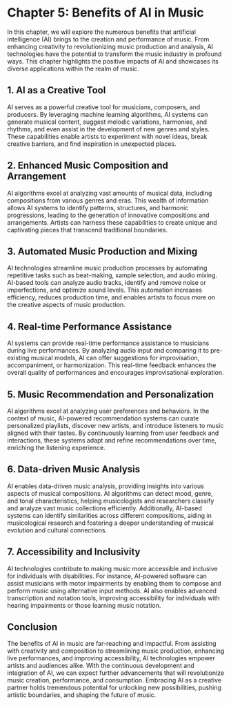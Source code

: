 Chapter 5: Benefits of AI in Music
==================================

In this chapter, we will explore the numerous benefits that artificial intelligence (AI) brings to the creation and performance of music. From enhancing creativity to revolutionizing music production and analysis, AI technologies have the potential to transform the music industry in profound ways. This chapter highlights the positive impacts of AI and showcases its diverse applications within the realm of music.

**1. AI as a Creative Tool**
----------------------------

AI serves as a powerful creative tool for musicians, composers, and producers. By leveraging machine learning algorithms, AI systems can generate musical content, suggest melodic variations, harmonies, and rhythms, and even assist in the development of new genres and styles. These capabilities enable artists to experiment with novel ideas, break creative barriers, and find inspiration in unexpected places.

**2. Enhanced Music Composition and Arrangement**
-------------------------------------------------

AI algorithms excel at analyzing vast amounts of musical data, including compositions from various genres and eras. This wealth of information allows AI systems to identify patterns, structures, and harmonic progressions, leading to the generation of innovative compositions and arrangements. Artists can harness these capabilities to create unique and captivating pieces that transcend traditional boundaries.

**3. Automated Music Production and Mixing**
--------------------------------------------

AI technologies streamline music production processes by automating repetitive tasks such as beat-making, sample selection, and audio mixing. AI-based tools can analyze audio tracks, identify and remove noise or imperfections, and optimize sound levels. This automation increases efficiency, reduces production time, and enables artists to focus more on the creative aspects of music production.

**4. Real-time Performance Assistance**
---------------------------------------

AI systems can provide real-time performance assistance to musicians during live performances. By analyzing audio input and comparing it to pre-existing musical models, AI can offer suggestions for improvisation, accompaniment, or harmonization. This real-time feedback enhances the overall quality of performances and encourages improvisational exploration.

**5. Music Recommendation and Personalization**
-----------------------------------------------

AI algorithms excel at analyzing user preferences and behaviors. In the context of music, AI-powered recommendation systems can curate personalized playlists, discover new artists, and introduce listeners to music aligned with their tastes. By continuously learning from user feedback and interactions, these systems adapt and refine recommendations over time, enriching the listening experience.

**6. Data-driven Music Analysis**
---------------------------------

AI enables data-driven music analysis, providing insights into various aspects of musical compositions. AI algorithms can detect mood, genre, and tonal characteristics, helping musicologists and researchers classify and analyze vast music collections efficiently. Additionally, AI-based systems can identify similarities across different compositions, aiding in musicological research and fostering a deeper understanding of musical evolution and cultural connections.

**7. Accessibility and Inclusivity**
------------------------------------

AI technologies contribute to making music more accessible and inclusive for individuals with disabilities. For instance, AI-powered software can assist musicians with motor impairments by enabling them to compose and perform music using alternative input methods. AI also enables advanced transcription and notation tools, improving accessibility for individuals with hearing impairments or those learning music notation.

**Conclusion**
--------------

The benefits of AI in music are far-reaching and impactful. From assisting with creativity and composition to streamlining music production, enhancing live performances, and improving accessibility, AI technologies empower artists and audiences alike. With the continuous development and integration of AI, we can expect further advancements that will revolutionize music creation, performance, and consumption. Embracing AI as a creative partner holds tremendous potential for unlocking new possibilities, pushing artistic boundaries, and shaping the future of music.

